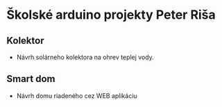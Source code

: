 
# Školské arduino projekty Peter Riša

## Kolektor
 - Návrh solárneho kolektora na ohrev teplej vody.

## Smart dom
 - Návrh domu riadeného cez WEB aplikáciu